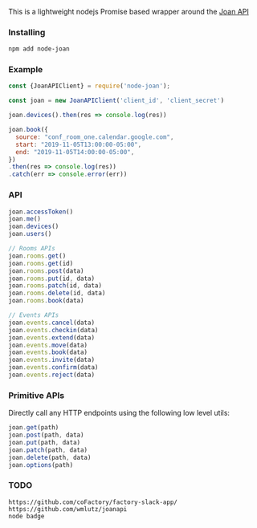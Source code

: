 This is a lightweight nodejs Promise based wrapper around the [Joan API](https://portal.getjoan.com/api/docs/)

### Installing
```sh
npm add node-joan
```

### Example
```js
const {JoanAPIClient} = require('node-joan');

const joan = new JoanAPIClient('client_id', 'client_secret')

joan.devices().then(res => console.log(res))

joan.book({
  source: "conf_room_one.calendar.google.com",
  start: "2019-11-05T13:00:00-05:00",
  end: "2019-11-05T14:00:00-05:00",
})
.then(res => console.log(res))
.catch(err => console.error(err))
```

### API
```js
joan.accessToken()
joan.me()
joan.devices()
joan.users()

// Rooms APIs
joan.rooms.get()
joan.rooms.get(id)
joan.rooms.post(data)
joan.rooms.put(id, data)
joan.rooms.patch(id, data)
joan.rooms.delete(id, data)
joan.rooms.book(data)

// Events APIs
joan.events.cancel(data)
joan.events.checkin(data)
joan.events.extend(data)
joan.events.move(data)
joan.events.book(data)
joan.events.invite(data)
joan.events.confirm(data)
joan.events.reject(data)
```

### Primitive APIs
Directly call any HTTP endpoints using the following low level utils:
```js
joan.get(path)
joan.post(path, data)
joan.put(path, data)
joan.patch(path, data)
joan.delete(path, data)
joan.options(path)
```

### TODO
```
https://github.com/coFactory/factory-slack-app/
https://github.com/wmlutz/joanapi
node badge
```